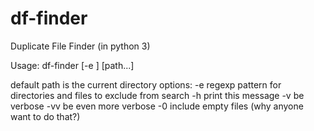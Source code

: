 df-finder
=========

Duplicate File Finder (in python 3)

Usage: df-finder [-e <regexp pattern>] [path...]

default path is the current directory
options:
  -e    regexp pattern for directories and files to exclude from search
  -h    print this message
  -v    be verbose
  -vv   be even more verbose
  -0    include empty files (why anyone want to do that?)

